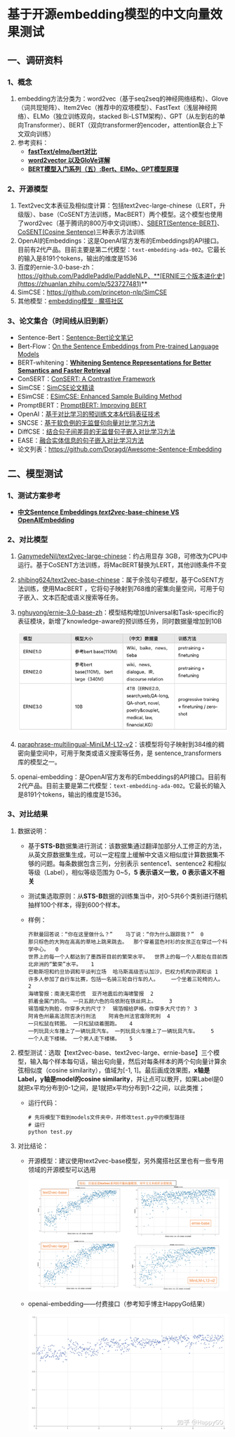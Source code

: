 # 基于开源embedding模型的中文向量效果测试

## 一、调研资料
### 1、概念
1. embedding方法分类为：word2vec（基于seq2seq的神经网络结构）、Glove（词共现矩阵）、Item2Vec（推荐中的双塔模型）、FastText（浅层神经网络）、ELMo（独立训练双向，stacked Bi-LSTM架构）、GPT（从左到右的单向Transformer）、BERT（双向transformer的encoder，attention联合上下文双向训练）
2. 参考资料：
   - ****[fastText/elmo/bert对比](https://zhuanlan.zhihu.com/p/67099007)****
   - ****[word2vector 以及GloVe详解](https://zhuanlan.zhihu.com/p/94082050)****
   - ****[BERT模型入门系列（五）:Bert、ElMo、GPT模型原理](https://zhuanlan.zhihu.com/p/361441189)****
  

### 2、开源模型
1. Text2vec文本表征及相似度计算：包括text2vec-large-chinese（LERT，升级版）、base（CoSENT方法训练，MacBERT）两个模型。这个模型也使用了word2vec（基于腾讯的800万中文词训练）、[SBERT(Sentence-BERT)](https://github.com/shibing624/text2vec/blob/master/text2vec/sentencebert_model.py)、[CoSENT(Cosine Sentence)](https://github.com/shibing624/text2vec/blob/master/text2vec/cosent_model.py)三种表示方法训练
2. OpenAI的Embeddings：这是OpenAI官方发布的Embeddings的API接口。目前有2代产品。目前主要是第二代模型：`text-embedding-ada-002`。它最长的输入是8191个tokens，输出的维度是1536
3. 百度的ernie-3.0-base-zh：https://github.com/PaddlePaddle/PaddleNLP、**[ERNIE三个版本进化史](https://zhuanlan.zhihu.com/p/523727481)**
4. SimCSE：https://github.com/princeton-nlp/SimCSE
5. 其他模型：[embedding模型 · 魔搭社区](https://modelscope.cn/models?page=1&tasks=sentence-embedding&type=nlp)


### 3、论文集合（时间线从旧到新）
  - Sentence-Bert：[Sentence-Bert论文笔记](https://zhuanlan.zhihu.com/p/113133510)
  - Bert-Flow：[On the Sentence Embeddings from Pre-trained Language Models](https://link.zhihu.com/?target=https%3A//arxiv.org/abs/2011.05864)
  - BERT-whitening：****[Whitening Sentence Representations for Better Semantics and Faster Retrieval](https://arxiv.org/abs/2103.15316)****
  - ConSERT：[ConSERT: A Contrastive Framework](https://link.zhihu.com/?target=https%3A//arxiv.org/abs/2105.11741)
  - SimCSE：[SimCSE论文精读](https://zhuanlan.zhihu.com/p/452761704)
  - ESimCSE：[ESimCSE: Enhanced Sample Building Method](https://link.zhihu.com/?target=https%3A//arxiv.org/abs/2109.04380)
  - PromptBERT：[PromptBERT: Improving BERT](https://link.zhihu.com/?target=https%3A//arxiv.org/abs/2201.04337)
  - OpenAI：[基于对比学习的预训练文本&代码表征技术](https://zhuanlan.zhihu.com/p/469474178)
  - SNCSE：[基于软负例的无监督句向量对比学习方法](https://zhuanlan.zhihu.com/p/463142612)
  - DiffCSE：[结合句子间差异的无监督句子嵌入对比学习方法](https://zhuanlan.zhihu.com/p/507171467)
  - EASE：[融合实体信息的句子嵌入对比学习方法](https://zhuanlan.zhihu.com/p/515964126)
  - 论文列表：https://github.com/Doragd/Awesome-Sentence-Embedding


## 二、模型测试
### 1、测试方案参考
  - **[中文Sentence Embeddings *text2vec*-base-chinese VS OpenAIEmbedding](https://zhuanlan.zhihu.com/p/623912895)**


### 2、对比模型
  1. [GanymedeNil/text2vec-large-chinese](https://huggingface.co/GanymedeNil/text2vec-large-chinese/tree/main)：约占用显存 3GB，可修改为CPU中运行。基于CoSENT方法训练，将MacBERT替换为LERT，其他训练条件不变
  2. [shibing624/text2vec-base-chinese](https://huggingface.co/shibing624/text2vec-base-chinese)：属于余弦句子模型，基于CoSENT方法训练，使用MacBERT ，它将句子映射到768维的密集向量空间，可用于句子嵌入、文本匹配或语义搜索等任务。
  3. [nghuyong/ernie-3.0-base-zh](https://huggingface.co/nghuyong/ernie-3.0-base-zh)：模型结构增加Universal和Task-specific的表征模块，新增了knowledge-aware的预训练任务，同时数据量增加到10B
      
      ![Ernie](img/ernie.png)
      
  4. [paraphrase-multilingual-MiniLM-L12-v2](https://huggingface.co/sentence-transformers/paraphrase-multilingual-MiniLM-L12-v2/tree/main)：该模型将句子映射到384维的稠密向量空间中，可用于聚类或语义搜索等任务，是 sentence_transformers 库的模型之一。
  5. openai-embedding：是OpenAI官方发布的Embeddings的API接口。目前有2代产品。目前主要是第二代模型：`text-embedding-ada-002`。它最长的输入是8191个tokens，输出的维度是1536。


### 3、对比结果
1. 数据说明：
   - 基于**STS-B**数据集进行测试：该数据集通过翻译加部分人工修正的方法，从英文原数据集生成，可以一定程度上缓解中文语义相似度计算数据集不够的问题。每条数据包含三列，分别表示 sentence1、sentence2 和相似等级（Label），相似等级范围为 0~5，**5 表示语义一致，0 表示语义不相关**
   - 测试集选取原则：从**STS-B**数据的训练集当中，对0-5共6个类别进行随机抽样100个样本，得到600个样本。
   - 样例：
       
       ```shell
       齐默曼回答说：“你在这里做什么？”	马丁说：“你为什么跟踪我？”	0
       那只棕色的大狗在高高的草地上跳来跳去。	那个穿着蓝色衬衫的女孩正在穿过一个科学中心。	0
       世界上的每一个人都达到了墨西哥目前的繁荣水平。	世界上的每一个人都处在目前西北非洲的“繁荣”水平。	1
       巴勒斯坦和约旦协调和平谈判立场	哈马斯高级否认加沙，巴权力机构协调和谈	1
       许多人参加了自行车比赛，包括一名骑三轮自行车的人。	一个坐着三轮椅的人。	2
       海啸警报：南澳无需恐慌	亚齐地震后的海啸警报	2
       抓着金属门的鸟。	一只五颜六色的鸟依附在铁丝网上。	3
       锡箔帽为狗脸，你穿多大的尺寸？	锡箔帽给萨格，你穿多大尺寸的？	3
       阿肯色州最高法院否决行刑法	阿肯色州法官废除死刑	4
       一只松鼠在转圈。	一只松鼠绕着圈跑。	4
       一列玩具火车撞上了一辆玩具汽车。	一列玩具火车撞上了一辆玩具汽车。	5
       一个人走下楼梯。	一个男人走下楼梯。	5
       ```
       
2. 模型测试：选取【text2vec-base、text2vec-large、ernie-base】三个模型，输入每个样本每句话，输出句向量，然后对每条样本的两个句向量计算余弦相似度（cosine similarity），值域为[-1, 1]。最后画成效果图，**x轴是Label，y轴是model的cosine similarity**，并让点可以散开，如果Label是0就把x平均分布到0-1之间，是1就把x平均分布到1-2之间，以此类推；
   - 运行代码：
        ```shell
        # 先将模型下载到models文件夹中，并修改test.py中的模型路径
        # 运行
        python test.py
        ```
3. 对比结论：
   - 开源模型：建议使用text2vec-base模型，另外魔搭社区里也有一些专用领域的开源模型可以选用
       
       ![result_all](img/result_all.png)
       
   - openai-embedding——付费接口（参考知乎博主HappyGo结果）
       
       ![openai](img/openai.jpeg)
